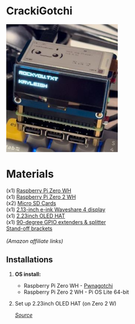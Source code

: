 # CrackiGotchi
![](images/crackigotchi.jpg)


# Materials
(x1) [Raspberry Pi Zero WH](https://amzn.to/49mZVxC)<br />
(x1) [Raspberry Pi Zero 2 WH](https://amzn.to/3Ov69Dm)<br />
(x2) [Micro SD Cards](https://amzn.to/48bSKY8)<br />
(x1) [2.13-inch e-ink Waveshare 4 display](https://amzn.to/3HTGT6h)<br />
(x1) [2.23inch OLED HAT](https://amzn.to/3V2gCKb)<br />
(x1) [90-degree GPIO extenders & splitter](https://amzn.to/3Uooea9)<br />
[Stand-off brackets](https://amzn.to/3St6NSX)<br />
<br />
_(Amazon affiliate links)_<br />
## **Installations**

1. **OS install:**
   - Raspberry Pi Zero WH - [Pwnagotchi](https://pwnagotchi.ai/installation/) <br />
   - Raspberry Pi Zero 2 WH - Pi OS Lite 64-bit

2. Set up 2.23inch OLED HAT (on Zero 2 W) 

    _[Source](https://www.waveshare.com/wiki/2.23inch_OLED_HAT)_
   
<br />
